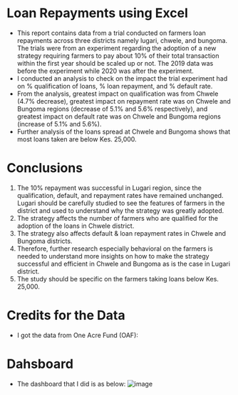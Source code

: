 # Loan Repayments using Excel
- This report contains data from a trial conducted on farmers loan repayments across three districts namely lugari, chwele, and bungoma. The trials were from an experiment regarding the adoption of a new strategy requiring farmers to pay about 10% of their total transaction within the first year should be scaled up or not. The 2019 data was before the experiment while 2020 was after the experiment. 
- I conducted an analysis to check on the impact the trial experiment had on % qualification of loans, % loan repayment, and % default rate.
- From the analysis, greatest impact on qualification was from Chwele (4.7% decrease), greatest impact on repayment rate was on Chwele and Bungoma regions (decrease of 5.1% and 5.6% respectively), and greatest impact on default rate was on Chwele and Bungoma regions (increase of 5.1% and 5.6%).
- Further analysis of the loans spread at Chwele and Bungoma shows that most loans taken are below Kes. 25,000.
# Conclusions
  1. The 10% repayment was successful in Lugari region, since the qualification, default, and repayment rates have remained unchanged. Lugari should be carefully studied to see the features of farmers in the district and used to understand why the strategy was greatly adopted. 
  2. The strategy affects the number of farmers who are qualified for the adoption of the loans in Chwele district.
  3. The strategy also affects default & loan repayment rates in Chwele and Bungoma districts.
  4. Therefore, further research especially behavioral on the farmers is needed to understand more insights on how to make the strategy successful and efficient in Chwele and Bungoma as is the case in Lugari district.
  5. The study should be specific on the farmers taking loans below Kes. 25,000. 
 # Credits for the Data
 - I got the data from One Acre Fund (OAF):

 # Dahsboard
 - The dashboard that I did is as below:
![image](https://github.com/user-attachments/assets/f0c22c84-6238-41a0-9ef1-a4528164b675)

